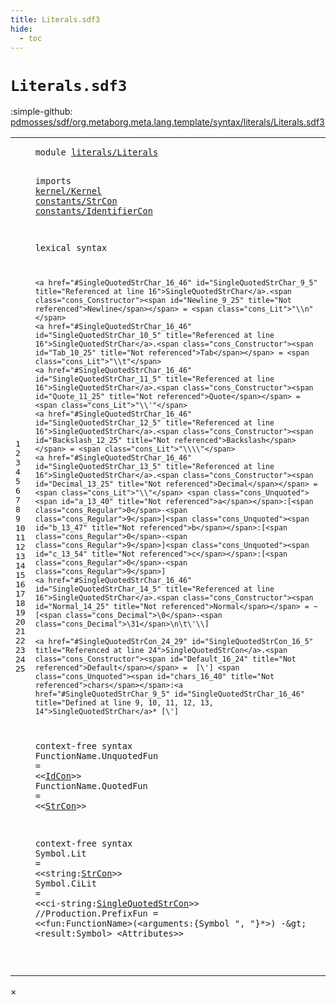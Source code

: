 ```yaml
---
title: Literals.sdf3
hide:
  - toc
---
```


# `Literals.sdf3`

:simple-github: [pdmosses/sdf/org.metaborg.meta.lang.template/syntax/literals/Literals.sdf3]

[pdmosses/sdf/org.metaborg.meta.lang.template/syntax/literals/Literals.sdf3]: https://github.com/pdmosses/sdf/blob/master/org.metaborg.meta.lang.template/syntax/literals/Literals.sdf3 "The source file on GitHub"

<div class="sdf3"><table class="highlighttable"><tbody><tr><td class="linenos"><div class="linenodiv"><pre><span></span>1
2
3
4
5
6
7
8
9
10
11
12
13
14
15
16
17
18
19
20
21
22
23
24
25
</pre></div></td>
<td class="code"><pre><code><span class="keyword">module</span> <a href="../../sdf2-core/Sdf2-Syntax.sdf3/#literals/Literals_12_9" id="literals/Literals_1_8" title="Referenced at ../../sdf2-core/Sdf2-Syntax.sdf3 line 12">literals/Literals</a>
 
<span class="keyword">imports</span> <a href="../../kernel/Kernel.sdf3/#kernel/Kernel_1_8" id="kernel/Kernel_3_9" title="Defined at ../../kernel/Kernel.sdf3 line 1">kernel/Kernel</a> 
 <a href="../../constants/StrCon.sdf3/#constants/StrCon_1_8" id="constants/StrCon_4_2" title="Defined at ../../constants/StrCon.sdf3 line 1">constants/StrCon</a>
 <a href="../../constants/IdentifierCon.sdf3/#constants/IdentifierCon_1_8" id="constants/IdentifierCon_5_2" title="Defined at ../../constants/IdentifierCon.sdf3 line 1">constants/IdentifierCon</a>

<span class="keyword">lexical syntax</span>

    <a href="#SingleQuotedStrChar_16_46" id="SingleQuotedStrChar_9_5" title="Referenced at line 16">SingleQuotedStrChar</a>.<span class="cons_Constructor"><span id="Newline_9_25" title="Not referenced">Newline</span></span> = <span class="cons_Lit">"\\n"</span>                    
    <a href="#SingleQuotedStrChar_16_46" id="SingleQuotedStrChar_10_5" title="Referenced at line 16">SingleQuotedStrChar</a>.<span class="cons_Constructor"><span id="Tab_10_25" title="Not referenced">Tab</span></span> = <span class="cons_Lit">"\\t"</span>                   
    <a href="#SingleQuotedStrChar_16_46" id="SingleQuotedStrChar_11_5" title="Referenced at line 16">SingleQuotedStrChar</a>.<span class="cons_Constructor"><span id="Quote_11_25" title="Not referenced">Quote</span></span> = <span class="cons_Lit">"\\'"</span>           
    <a href="#SingleQuotedStrChar_16_46" id="SingleQuotedStrChar_12_5" title="Referenced at line 16">SingleQuotedStrChar</a>.<span class="cons_Constructor"><span id="Backslash_12_25" title="Not referenced">Backslash</span></span> = <span class="cons_Lit">"\\\\"</span>                    
    <a href="#SingleQuotedStrChar_16_46" id="SingleQuotedStrChar_13_5" title="Referenced at line 16">SingleQuotedStrChar</a>.<span class="cons_Constructor"><span id="Decimal_13_25" title="Not referenced">Decimal</span></span> = <span class="cons_Lit">"\\"</span> <span class="cons_Unquoted"><span id="a_13_40" title="Not referenced">a</span></span>:[<span class="cons_Regular">0</span>-<span class="cons_Regular">9</span>]<span class="cons_Unquoted"><span id="b_13_47" title="Not referenced">b</span></span>:[<span class="cons_Regular">0</span>-<span class="cons_Regular">9</span>]<span class="cons_Unquoted"><span id="c_13_54" title="Not referenced">c</span></span>:[<span class="cons_Regular">0</span>-<span class="cons_Regular">9</span>] 
    <a href="#SingleQuotedStrChar_16_46" id="SingleQuotedStrChar_14_5" title="Referenced at line 16">SingleQuotedStrChar</a>.<span class="cons_Constructor"><span id="Normal_14_25" title="Not referenced">Normal</span></span> = ~[<span class="cons_Decimal">\0</span>-<span class="cons_Decimal">\31</span>\n\t\'\\] 
    
    <a href="#SingleQuotedStrCon_24_29" id="SingleQuotedStrCon_16_5" title="Referenced at line 24">SingleQuotedStrCon</a>.<span class="cons_Constructor"><span id="Default_16_24" title="Not referenced">Default</span></span> =  [\'] <span class="cons_Unquoted"><span id="chars_16_40" title="Not referenced">chars</span></span>:<a href="#SingleQuotedStrChar_9_5" id="SingleQuotedStrChar_16_46" title="Defined at line 9, 10, 11, 12, 13, 14">SingleQuotedStrChar</a>* [\'] 
    
<span class="keyword">context-free syntax</span>
        <span id="FunctionName_19_2" title="Not referenced">FunctionName</span>.<span class="cons_Constructor"><span id="UnquotedFun_19_15" title="Not referenced">UnquotedFun</span></span> = &lt;&lt;<a href="../../constants/IdentifierCon.sdf3/#IdCon_6_1" id="IdCon_19_31" title="Defined at ../../constants/IdentifierCon.sdf3 line 6">IdCon</a>&gt;&gt;
        <span id="FunctionName_20_2" title="Not referenced">FunctionName</span>.<span class="cons_Constructor"><span id="QuotedFun_20_15" title="Not referenced">QuotedFun</span></span> = &lt;&lt;<a href="../../constants/StrCon.sdf3/#StrCon_12_5" id="StrCon_20_29" title="Defined at ../../constants/StrCon.sdf3 line 12">StrCon</a>&gt;&gt;
        
<span class="keyword">context-free syntax</span>
        <span id="Symbol_23_2" title="Not referenced">Symbol</span>.<span class="cons_Constructor"><span id="Lit_23_9" title="Not referenced">Lit</span></span> = &lt;&lt;<span class="cons_Unquoted"><span id="string_23_17" title="Not referenced">string</span></span>:<a href="../../constants/StrCon.sdf3/#StrCon_12_5" id="StrCon_23_24" title="Defined at ../../constants/StrCon.sdf3 line 12">StrCon</a>&gt;&gt;
        <span id="Symbol_24_2" title="Not referenced">Symbol</span>.<span class="cons_Constructor"><span id="CiLit_24_9" title="Not referenced">CiLit</span></span> = &lt;&lt;<span class="cons_Unquoted"><span id="ci-string_24_19" title="Not referenced">ci-string</span></span>:<a href="#SingleQuotedStrCon_16_5" id="SingleQuotedStrCon_24_29" title="Defined at line 16">SingleQuotedStrCon</a>&gt;&gt;
        <span class="layout">//Production.PrefixFun = &lt;&lt;fun:FunctionName&gt;(&lt;arguments:{Symbol ", "}*&gt;) -\&gt; &lt;result:Symbol&gt; &lt;Attributes&gt;&gt;</span>

</code></pre></td></tr></tbody></table></div>

<div id="modal">
  <div id="modal-content">
    <span id="modal-close">&times;</span>
    <h2 id="modal-h2"></h2>
    <p  id="modal-p"></p>
    <ul id="modal-ul"></ul>
  </div>
</div>
